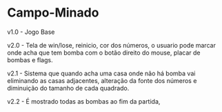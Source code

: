 # Campo-Minado

v1.0 - Jogo Base

v2.0 - Tela de win/lose, reinicio, cor dos números, o usuario pode marcar onde acha que tem bomba com o botão direito do mouse, placar de bombas e flags.

v2.1 - Sistema que quando acha uma casa onde não há bomba vai eliminando as casas adjacentes, alteração da fonte dos números e diminuição do tamanho de cada quadrado.

v2.2 - É mostrado todas as bombas ao fim da partida, 
